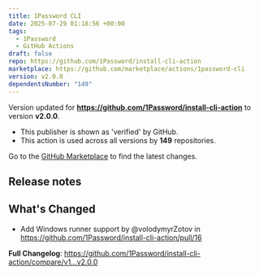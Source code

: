 ```yaml
---
title: 1Password CLI
date: 2025-07-29 01:18:56 +00:00
tags:
  - 1Password
  - GitHub Actions
draft: false
repo: https://github.com/1Password/install-cli-action
marketplace: https://github.com/marketplace/actions/1password-cli
version: v2.0.0
dependentsNumber: "149"
---
```



Version updated for **https://github.com/1Password/install-cli-action** to version **v2.0.0**.
- This publisher is shown as 'verified' by GitHub.
- This action is used across all versions by **149** repositories.

Go to the [GitHub Marketplace](https://github.com/marketplace/actions/1password-cli) to find the latest changes.

## Release notes

## What's Changed
* Add Windows runner support by @volodymyrZotov in https://github.com/1Password/install-cli-action/pull/16

**Full Changelog**: https://github.com/1Password/install-cli-action/compare/v1...v2.0.0
